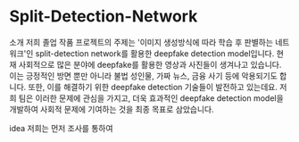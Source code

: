 # Split-Detection-Network



소개
저희 졸업 작품 프로젝트의 주제는 '이미지 생성방식에 따라 학습 후 판별하는 네트워크'인 split-detection network를 활용한 deepfake detection model입니다. 현재 사회적으로 많은 분야에 deepfake를 활용한 영상과 사진들이 생겨나고 있습니다. 이는 긍정적인 방면 뿐만 아니라 불법 성인물, 가짜 뉴스, 금융 사기 등에 악용되기도 합니다. 또한, 이를 해결하기 위한 deepfake detection 기술들이 발전하고 있는데요. 저희 팀은 이러한 문제에 관심을 가지고, 더욱 효과적인 deepfake detection model을 개발하여 사회적 문제에 기여하는 것을 최종 목표로 삼았습니다.

idea
저희는 먼저 조사를 통하여
